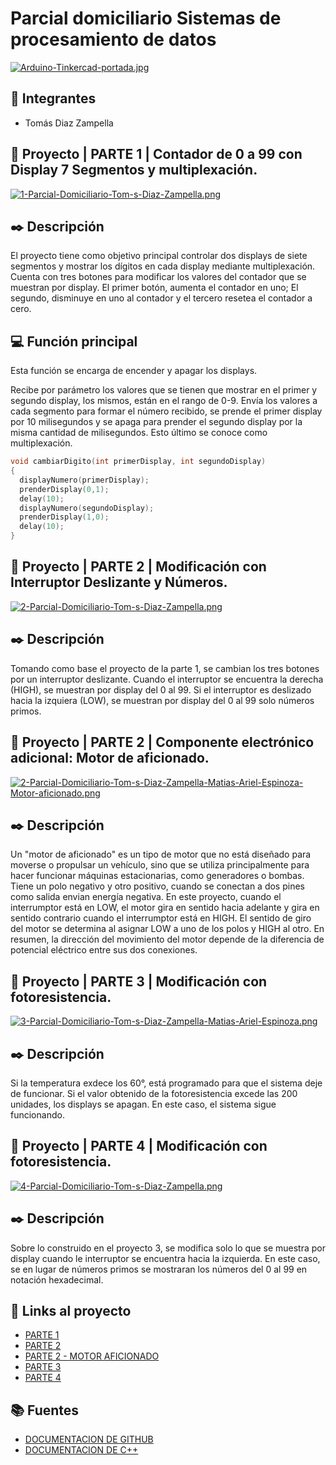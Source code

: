 # Parcial domiciliario Sistemas de procesamiento de datos
[![Arduino-Tinkercad-portada.jpg](https://i.postimg.cc/Y0BGdzHs/Arduino-Tinkercad-portada.jpg)](https://postimg.cc/wyFjvJ3X)


## 📌 Integrantes 
- Tomás Diaz Zampella


## 📡 Proyecto | PARTE 1 | Contador de 0 a 99 con Display 7 Segmentos y multiplexación.
[![1-Parcial-Domiciliario-Tom-s-Diaz-Zampella.png](https://i.postimg.cc/L54CSHtM/1-Parcial-Domiciliario-Tom-s-Diaz-Zampella.png)](https://postimg.cc/bDMHHfV6)

## ✒️ Descripción
El proyecto tiene como objetivo principal controlar dos displays de siete segmentos y mostrar los dígitos en cada display mediante multiplexación.
Cuenta con tres botones para modificar los valores del contador que se muestran por display. El primer botón, aumenta el contador en uno; El segundo, disminuye en uno al contador y el tercero resetea el contador a cero.


## 💻 Función principal
Esta función se encarga de encender y apagar los displays.

Recibe por parámetro los valores que se tienen que mostrar en el primer y segundo display,
los mismos, están en el rango de 0-9. Envía los valores a cada segmento para formar el número recibido,
se prende el primer display por 10 milisegundos y se apaga para prender el segundo display por la misma 
cantidad de milisegundos. Esto último se conoce como multiplexación.


~~~ C (lenguaje en el que esta escrito)
void cambiarDigito(int primerDisplay, int segundoDisplay)
{
  displayNumero(primerDisplay);
  prenderDisplay(0,1);
  delay(10);
  displayNumero(segundoDisplay);
  prenderDisplay(1,0);
  delay(10);
}
~~~


## 📡 Proyecto | PARTE 2 |  Modificación con Interruptor Deslizante y Números.
[![2-Parcial-Domiciliario-Tom-s-Diaz-Zampella.png](https://i.postimg.cc/yW4Tds9d/2-Parcial-Domiciliario-Tom-s-Diaz-Zampella.png)](https://postimg.cc/q6wKDf1V)

## ✒️ Descripción
Tomando como base el proyecto de la parte 1, se cambian los tres botones por un interruptor deslizante.
Cuando el interruptor se encuentra la derecha (HIGH), se muestran por display del 0 al 99. Si el interruptor es deslizado hacia la izquiera (LOW), se muestran por display del 0 al 99 solo números primos.


## 📡 Proyecto | PARTE 2 | Componente electrónico adicional: Motor de aficionado.
[![2-Parcial-Domiciliario-Tom-s-Diaz-Zampella-Matias-Ariel-Espinoza-Motor-aficionado.png](https://i.postimg.cc/nLdyxnc4/2-Parcial-Domiciliario-Tom-s-Diaz-Zampella-Matias-Ariel-Espinoza-Motor-aficionado.png)](https://postimg.cc/XZCHcS5q)

## ✒️ Descripción
Un "motor de aficionado" es un tipo de motor que no está diseñado para moverse o propulsar un vehículo, sino que se utiliza principalmente para hacer funcionar máquinas estacionarias, como generadores o bombas. Tiene un polo negativo y otro positivo, cuando se conectan a dos pines como salida envian energía negativa.
En este proyecto, cuando el interrumptor está en LOW, el motor gira en sentido hacia adelante y gira en sentido contrario cuando el interrumptor está en HIGH.
El sentido de giro del motor se determina al asignar LOW a uno de los polos y HIGH al otro. En resumen, la dirección del movimiento del motor depende de la diferencia de potencial eléctrico entre sus dos conexiones.


## 📡 Proyecto | PARTE 3 | Modificación con fotoresistencia.
[![3-Parcial-Domiciliario-Tom-s-Diaz-Zampella-Matias-Ariel-Espinoza.png](https://i.postimg.cc/mZ977tsn/3-Parcial-Domiciliario-Tom-s-Diaz-Zampella-Matias-Ariel-Espinoza.png)](https://postimg.cc/3WKyTrWj)

## ✒️ Descripción
Si la temperatura exdece los 60°, está programado para que el sistema deje de funcionar.
Si el valor obtenido de la fotoresistencia excede las 200 unidades, los displays se apagan. En este caso, el sistema sigue funcionando.


## 📡 Proyecto | PARTE 4 | Modificación con fotoresistencia.
[![4-Parcial-Domiciliario-Tom-s-Diaz-Zampella.png](https://i.postimg.cc/Z51yzV8b/4-Parcial-Domiciliario-Tom-s-Diaz-Zampella.png)](https://postimg.cc/Wdw4MmYC)

## ✒️ Descripción
Sobre lo construido en el proyecto 3, se modifica solo lo que se muestra por display cuando le interruptor se encuentra hacia la izquierda.
En este caso, se en lugar  de números primos se mostraran los números del 0 al 99 en notación hexadecimal.


## 📎 Links al proyecto
- [PARTE 1](https://www.tinkercad.com/things/3eQHxpzXkG3-1-parcial-domiciliario-tomas-diaz-zampella-matias-ariel-espinoza/editel?sharecode=ypSkFAlVxz8CCWkG6LcxyhHqFCc8SA8E3nBFIqH_juo)
- [PARTE 2](https://www.tinkercad.com/things/idQBzp1n4vG-2-parcial-domiciliario-tomas-diaz-zampella-matias-ariel-espinoza/editel?sharecode=g2ZjkiPr0eq47HCZ0P13pLaRjIu89JchjH5iNrXDOg0)
- [PARTE 2 - MOTOR AFICIONADO](https://www.tinkercad.com/things/gtn53DXg2BA-motor-aficionado-2-parcial-domiciliario-matias-ariel-espinoza/editel?sharecode=VCqBtgo1uCyS3OyJ7Qv2V1KCP6h1yZ9XqhlZ7octDWY)
- [PARTE 3](https://www.tinkercad.com/things/3CbquSdnm1W-3-parcial-domiciliario-tomas-diaz-zampella-matias-ariel-espinoza/editel?sharecode=iCiOI8Y6yOOQxm8MKAIgOLWcLuSvbvYoXor7xEbxtDQ)
- [PARTE 4](https://www.tinkercad.com/things/ddQNahbGTp9-copy-of-3-parcial-domiciliario-tomas-diaz-zampella/editel?sharecode=-yH4xd6f3XtOnJaJIK5k0M2vfY9o6u7CEsPekTzTUdo)


## 📚 Fuentes
- [DOCUMENTACION DE GITHUB](https://docs.github.com/es/enterprise-cloud@latest/get-started/writing-on-github/getting-started-with-writing-and-formatting-on-github/basic-writing-and-formatting-syntax)
- [DOCUMENTACION DE C++](https://www2.eii.uva.es/fund_inf/cpp/temas/1_introduccion/introduccion.html)




